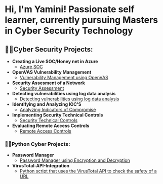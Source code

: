 <h1>Hi, I'm Yamini! Passionate self learner, currently pursuing Masters in Cyber Security Technology</h1>

<h2>👨‍💻Cyber Security Projects:</h2>

- <b>Creating a Live SOC/Honey net in Azure</b>
  - [Azure SOC](https://github.com/yveeranki5566/Azure-SOC)</b></i>
- <b>OpenVAS Vulnerability Management</b>
  - [Vulnerability Management using OpenVAS](https://github.com/yveeranki5566/OpenVAS)</b></i>
- <b>Security Assesment of a Network</b>
  - [Security Assessment](https://github.com/yveeranki5566/Security-Assessment)</b></i>
- <b>Detecting vulnerabilities using log data analysis</b>
  - [Detecting vulnerabilities using log data analysis](https://github.com/yveeranki5566/Data-Analysis)</b></i>
- <b>Identifying and Analyzing IOC'S</b>
  - [Analyzing Indicators of Compromise](https://github.com/yveeranki5566/Indicators-of-Compromise)</b></i>
- <b>Implementing Security Technical Controls</b>
  - [Security Technical Controls](https://github.com/yveeranki5566/Technical-Security-Controls)</b></i>
- <b>Evaluating Remote Access Controls</b>
  - [Remote Access Controls](https://github.com/yveeranki5566/Remote-access-controls)</b></i>

<h3>👨‍💻Python Cyber Projects:</h3>

- <b>Password Manager</b>
  - [Password Manager using Encryption and Decryption](https://github.com/yveeranki5566/Password-manager)</b></i>
- <b>VirusTotal-API-Integration</b>
  - [Python script that uses the VirusTotal API to check the safety of a URL](https://github.com/yveeranki5566/VirusTotal-API-Integration)</b></i>

